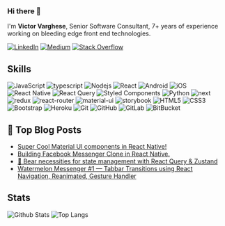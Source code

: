 ### Hi there 👋

I'm **Victor Varghese**, Senior Software Consultant, 7+ years of experience working on bleeding edge front end technologies.



[![LinkedIn](https://img.shields.io/badge/linkedin-%230077B5.svg?style=for-the-badge&logo=linkedin&logoColor=white)](https://in.linkedin.com/in/victorkvarghese)
[![Medium](https://img.shields.io/badge/Medium-12100E?style=for-the-badge&logo=medium&logoColor=white)](https://medium.com/@victorvarghese)
[![Stack Overflow](https://img.shields.io/badge/-Stackoverflow-FE7A16?style=for-the-badge&logo=stack-overflow&logoColor=white)](https://stackoverflow.com/users/3261825/victor)

## Skills

![JavaScript](https://img.shields.io/badge/-JavaScript-black?style=flat-square&logo=javascript)
![typescript](https://img.shields.io/badge/TypeScript-3178C6?style=flat-square&logo=typescript&logoColor=white)
![Nodejs](https://img.shields.io/badge/-Nodejs-black?style=flat-square&logo=Node.js)
![React](https://img.shields.io/badge/react-%2320232a.svg?style=for-the-badge&logo=react&logoColor=%2361DAFB)
![Android](https://img.shields.io/badge/Android-3DDC84?style=for-the-badge&logo=android&logoColor=white)
![iOS](https://img.shields.io/badge/iOS-000000?style=for-the-badge&logo=ios&logoColor=white)
![React Native](https://img.shields.io/badge/react_native-%2320232a.svg?style=for-the-badge&logo=react&logoColor=%2361DAFB)
![React Query](https://img.shields.io/badge/-React%20Query-FF4154?style=for-the-badge&logo=react%20query&logoColor=white)
![Styled Components](https://img.shields.io/badge/styled--components-DB7093?style=for-the-badge&logo=styled-components&logoColor=white)
![Python](https://img.shields.io/badge/-Python-black?style=flat-square&logo=Python)
![next](https://img.shields.io/badge/Next-000000?style=flat-square&logo=nextdotjs&logoColor=FFFFFF)
![redux](https://img.shields.io/badge/Redux-593D88?style=flat-square&logo=redux&logoColor=white)
![react-router](https://img.shields.io/badge/React_Router-CA4245?style=flat-square&logo=react-router&logoColor=white)
![material-ui](https://img.shields.io/badge/Material_UI-0081CB?style=flat-square&logo=mui&logoColor=white)
![storybook](https://img.shields.io/badge/storybook-FF4785?style=flat-square&logo=storybook&logoColor=white)
![HTML5](https://img.shields.io/badge/-HTML5-E34F26?style=flat-square&logo=html5&logoColor=white)
![CSS3](https://img.shields.io/badge/-CSS3-1572B6?style=flat-square&logo=css3)
![Bootstrap](https://img.shields.io/badge/-Bootstrap-563D7C?style=flat-square&logo=bootstrap)
![Heroku](https://img.shields.io/badge/-Heroku-430098?style=flat-square&logo=heroku)
![Git](https://img.shields.io/badge/-Git-black?style=flat-square&logo=git)
![GitHub](https://img.shields.io/badge/-GitHub-181717?style=flat-square&logo=github)
![GitLab](https://img.shields.io/badge/-GitLab-FCA121?style=flat-square&logo=gitlab)
![BitBucket](https://img.shields.io/badge/-BitBucket-darkblue?style=flat-square&logo=bitbucket)

## 📝 Top Blog Posts

-   [Super Cool Material UI components in React Native!](https://medium.com/@victorvarghese/super-cool-material-ui-components-in-react-native-dd7c4434bc26)
-   [Building Facebook Messenger Clone in React Native.](https://medium.com/@victorvarghese/building-facebook-messenger-clone-in-react-native-6d0f77bcd926)
-   [🐻 Bear necessities for state management with React Query & Zustand](https://medium.com/@victorvarghese/bear-necessities-for-state-management-with-react-query-zustand-bd7a69295acb)
-   [Watermelon Messenger #1 — Tabbar Transitions using React Navigation, Reanimated, Gesture Handler
](https://medium.com/@victorvarghese/watermelon-messenger-1-tabbar-transitions-using-react-navigation-reanimated-gesture-handler-728d904da0b8)

## Stats

![Github Stats](https://github-readme-stats.vercel.app/api?username=victorkvarghese&count_private=true&show_icons=true&include_all_commits=true&theme=prussian&layout=compact)
![Top Langs](https://github-readme-stats.vercel.app/api/top-langs/?username=victorkvarghese&hide=TeX&layout=compact&theme=prussian)

